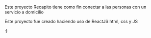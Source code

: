 Este proyecto Recapito tiene como fin conectar a las personas con un servicio a domicilio

Este proyecto fue creado haciendo uso de ReactJS html, css y JS

:)